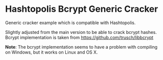 # Hashtopolis Bcrypt Generic Cracker

Generic cracker example which is compatible with Hashtopolis.

Slightly adjusted from the main version to be able to crack bcrypt hashes. Bcrypt implementation is taken from https://github.com/trusch/libbcrypt

**Note**: The bcrypt implementation seems to have a problem with compiling on Windows, but it works on Linux and OS X.

